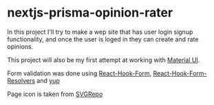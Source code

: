 # nextjs-prisma-opinion-rater

In this project I'll try to make a wep site that
has user login signup functionality, and once
the user is loged in they can create and rate
opinions.

This project will also be my first attempt at working
with [Material UI](https://mui.com/).

Form validation was done using [React-Hook-Form](https://www.react-hook-form.com/), [React-Hook-Form-Resolvers](https://github.com/react-hook-form/resolvers) and [yup](https://github.com/jquense/yup) 

Page icon is taken from [SVGRepo](https://www.svgrepo.com/)